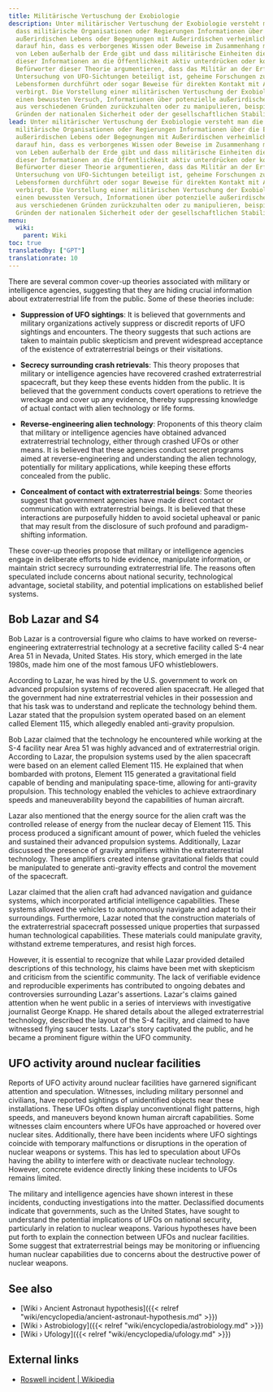 ```yaml
---
title: Militärische Vertuschung der Exobiologie
description: Unter militärischer Vertuschung der Exobiologie versteht man die Idee,
  dass militärische Organisationen oder Regierungen Informationen über die Erforschung
  außerirdischen Lebens oder Begegnungen mit Außerirdischen verheimlichen. Dies deutet
  darauf hin, dass es verborgenes Wissen oder Beweise im Zusammenhang mit der Existenz
  von Leben außerhalb der Erde gibt und dass militärische Einheiten die Veröffentlichung
  dieser Informationen an die Öffentlichkeit aktiv unterdrücken oder kontrollieren.
  Befürworter dieser Theorie argumentieren, dass das Militär an der Erfassung oder
  Untersuchung von UFO-Sichtungen beteiligt ist, geheime Forschungen zu außerirdischen
  Lebensformen durchführt oder sogar Beweise für direkten Kontakt mit Außerirdischen
  verbirgt. Die Vorstellung einer militärischen Vertuschung der Exobiologie impliziert
  einen bewussten Versuch, Informationen über potenzielle außerirdische Phänomene
  aus verschiedenen Gründen zurückzuhalten oder zu manipulieren, beispielsweise aus
  Gründen der nationalen Sicherheit oder der gesellschaftlichen Stabilität.
lead: Unter militärischer Vertuschung der Exobiologie versteht man die Idee, dass
  militärische Organisationen oder Regierungen Informationen über die Erforschung
  außerirdischen Lebens oder Begegnungen mit Außerirdischen verheimlichen. Dies deutet
  darauf hin, dass es verborgenes Wissen oder Beweise im Zusammenhang mit der Existenz
  von Leben außerhalb der Erde gibt und dass militärische Einheiten die Veröffentlichung
  dieser Informationen an die Öffentlichkeit aktiv unterdrücken oder kontrollieren.
  Befürworter dieser Theorie argumentieren, dass das Militär an der Erfassung oder
  Untersuchung von UFO-Sichtungen beteiligt ist, geheime Forschungen zu außerirdischen
  Lebensformen durchführt oder sogar Beweise für direkten Kontakt mit Außerirdischen
  verbirgt. Die Vorstellung einer militärischen Vertuschung der Exobiologie impliziert
  einen bewussten Versuch, Informationen über potenzielle außerirdische Phänomene
  aus verschiedenen Gründen zurückzuhalten oder zu manipulieren, beispielsweise aus
  Gründen der nationalen Sicherheit oder der gesellschaftlichen Stabilität.
menu:
  wiki:
    parent: Wiki
toc: true
translatedby: ["GPT"]
translationrate: 10
---
```


There are several common cover-up theories associated with military or intelligence agencies, suggesting that they are hiding crucial information about extraterrestrial life from the public. Some of these theories include:

- **Suppression of UFO sightings**: It is believed that governments and military organizations actively suppress or discredit reports of UFO sightings and encounters. The theory suggests that such actions are taken to maintain public skepticism and prevent widespread acceptance of the existence of extraterrestrial beings or their visitations.

- **Secrecy surrounding crash retrievals**: This theory proposes that military or intelligence agencies have recovered crashed extraterrestrial spacecraft, but they keep these events hidden from the public. It is believed that the government conducts covert operations to retrieve the wreckage and cover up any evidence, thereby suppressing knowledge of actual contact with alien technology or life forms.

- **Reverse-engineering alien technology**: Proponents of this theory claim that military or intelligence agencies have obtained advanced extraterrestrial technology, either through crashed UFOs or other means. It is believed that these agencies conduct secret programs aimed at reverse-engineering and understanding the alien technology, potentially for military applications, while keeping these efforts concealed from the public.

- **Concealment of contact with extraterrestrial beings**: Some theories suggest that government agencies have made direct contact or communication with extraterrestrial beings. It is believed that these interactions are purposefully hidden to avoid societal upheaval or panic that may result from the disclosure of such profound and paradigm-shifting information.

These cover-up theories propose that military or intelligence agencies engage in deliberate efforts to hide evidence, manipulate information, or maintain strict secrecy surrounding extraterrestrial life. The reasons often speculated include concerns about national security, technological advantage, societal stability, and potential implications on established belief systems.

## Bob Lazar and S4

Bob Lazar is a controversial figure who claims to have worked on reverse-engineering extraterrestrial technology at a secretive facility called S-4 near Area 51 in Nevada, United States. His story, which emerged in the late 1980s, made him one of the most famous UFO whistleblowers.

According to Lazar, he was hired by the U.S. government to work on advanced propulsion systems of recovered alien spacecraft. He alleged that the government had nine extraterrestrial vehicles in their possession and that his task was to understand and replicate the technology behind them. Lazar stated that the propulsion system operated based on an element called Element 115, which allegedly enabled anti-gravity propulsion.

Bob Lazar claimed that the technology he encountered while working at the S-4 facility near Area 51 was highly advanced and of extraterrestrial origin. According to Lazar, the propulsion systems used by the alien spacecraft were based on an element called Element 115. He explained that when bombarded with protons, Element 115 generated a gravitational field capable of bending and manipulating space-time, allowing for anti-gravity propulsion. This technology enabled the vehicles to achieve extraordinary speeds and maneuverability beyond the capabilities of human aircraft.

Lazar also mentioned that the energy source for the alien craft was the controlled release of energy from the nuclear decay of Element 115. This process produced a significant amount of power, which fueled the vehicles and sustained their advanced propulsion systems. Additionally, Lazar discussed the presence of gravity amplifiers within the extraterrestrial technology. These amplifiers created intense gravitational fields that could be manipulated to generate anti-gravity effects and control the movement of the spacecraft.

Lazar claimed that the alien craft had advanced navigation and guidance systems, which incorporated artificial intelligence capabilities. These systems allowed the vehicles to autonomously navigate and adapt to their surroundings. Furthermore, Lazar noted that the construction materials of the extraterrestrial spacecraft possessed unique properties that surpassed human technological capabilities. These materials could manipulate gravity, withstand extreme temperatures, and resist high forces.

However, it is essential to recognize that while Lazar provided detailed descriptions of this technology, his claims have been met with skepticism and criticism from the scientific community. The lack of verifiable evidence and reproducible experiments has contributed to ongoing debates and controversies surrounding Lazar's assertions. Lazar's claims gained attention when he went public in a series of interviews with investigative journalist George Knapp. He shared details about the alleged extraterrestrial technology, described the layout of the S-4 facility, and claimed to have witnessed flying saucer tests. Lazar's story captivated the public, and he became a prominent figure within the UFO community.

## UFO activity around nuclear facilities

Reports of UFO activity around nuclear facilities have garnered significant attention and speculation. Witnesses, including military personnel and civilians, have reported sightings of unidentified objects near these installations. These UFOs often display unconventional flight patterns, high speeds, and maneuvers beyond known human aircraft capabilities. Some witnesses claim encounters where UFOs have approached or hovered over nuclear sites. Additionally, there have been incidents where UFO sightings coincide with temporary malfunctions or disruptions in the operation of nuclear weapons or systems. This has led to speculation about UFOs having the ability to interfere with or deactivate nuclear technology. However, concrete evidence directly linking these incidents to UFOs remains limited.

The military and intelligence agencies have shown interest in these incidents, conducting investigations into the matter. Declassified documents indicate that governments, such as the United States, have sought to understand the potential implications of UFOs on national security, particularly in relation to nuclear weapons. Various hypotheses have been put forth to explain the connection between UFOs and nuclear facilities. Some suggest that extraterrestrial beings may be monitoring or influencing human nuclear capabilities due to concerns about the destructive power of nuclear weapons.

## See also

- [Wiki › Ancient Astronaut hypothesis]({{< relref "wiki/encyclopedia/ancient-astronaut-hypothesis.md" >}})
- [Wiki › Astrobiology]({{< relref "wiki/encyclopedia/astrobiology.md" >}})
- [Wiki › Ufology]({{< relref "wiki/encyclopedia/ufology.md" >}})

## External links

- [Roswell incident | Wikipedia](https://en.wikipedia.org/wiki/Roswell_incident)
